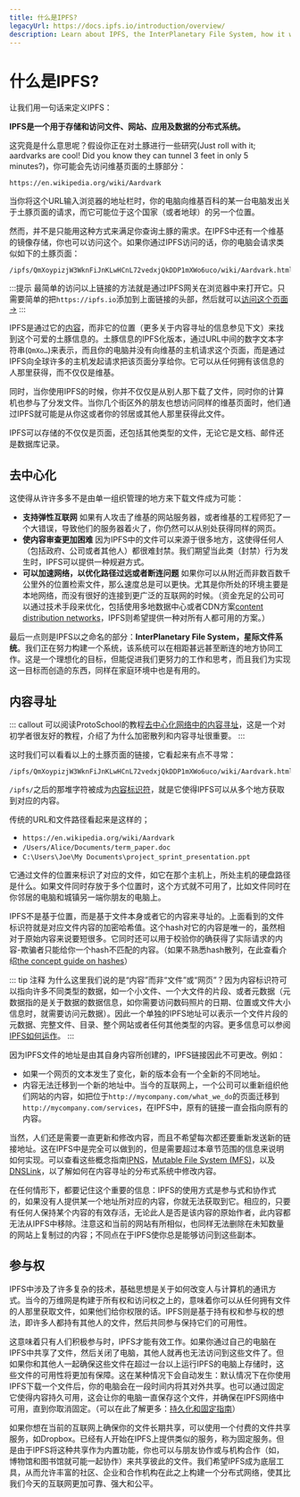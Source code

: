 ```yaml
---
title: 什么是IPFS?
legacyUrl: https://docs.ipfs.io/introduction/overview/
description: Learn about IPFS, the InterPlanetary File System, how it works, and why it's important to the future of the internet.
---
```


# 什么是IPFS?

让我们用一句话来定义IPFS：

**IPFS是一个用于存储和访问文件、网站、应用及数据的分布式系统。**

这究竟是什么意思呢？假设你正在对土豚进行一些研究(Just roll with it; aardvarks are cool! Did you know they can tunnel 3 feet in only 5 minutes?)，你可能会先访问维基页面的土豚部分：

```
https://en.wikipedia.org/wiki/Aardvark
```

当你将这个URL输入浏览器的地址栏时，你的电脑向维基百科的某一台电脑发出关于土豚页面的请求，而它可能位于这个国家（或者地球）的另一个位置。

然而，并不是只能用这种方式来满足你查询土豚的需求。在IPFS中还有一个维基的镜像存储，你也可以访问这个。如果你通过IPFS访问的话，你的电脑会请求类似如下的土豚页面：

```
/ipfs/QmXoypizjW3WknFiJnKLwHCnL72vedxjQkDDP1mXWo6uco/wiki/Aardvark.html
```

:::提示
最简单的访问以上链接的方法就是通过IPFS网关在浏览器中来打开它。只需要简单的把`https://ipfs.io`添加到上面链接的头部，然后就可以[访问这个页面 →](https://ipfs.io/ipfs/QmXoypizjW3WknFiJnKLwHCnL72vedxjQkDDP1mXWo6uco/wiki/Aardvark.html)
:::

IPFS是通过它的[内容](/concepts/content-addressing/)，而非它的位置（更多关于内容寻址的信息参见下文）来找到这个可爱的土豚信息的。土豚信息的IPFS化版本，通过URL中间的数字文本字符串(`QmXo…`)来表示，而且你的电脑并没有向维基的主机请求这个页面，而是通过IPFS向全球许多的主机发起请求把该页面分享给你。它可以从任何拥有该信息的人那里获得，而不仅仅是维基。

同时，当你使用IPFS的时候，你并不仅仅是从别人那下载了文件，同时你的计算机也参与了分发文件。当你几个街区外的朋友也想访问同样的维基页面时，他们通过IPFS就可能是从你这或者你的邻居或其他人那里获得此文件。

IPFS可以存储的不仅仅是页面，还包括其他类型的文件，无论它是文档、邮件还是数据库记录。

## 去中心化

这使得从许许多多不是由单一组织管理的地方来下载文件成为可能：

- **支持弹性互联网** 如果有人攻击了维基的网站服务器，或者维基的工程师犯了一个大错误，导致他们的服务器着火了，你仍然可以从别处获得同样的网页。
- **使内容审查更加困难** 因为IPFS中的文件可以来源于很多地方，这使得任何人（包括政府、公司或者其他人）都很难封禁。我们期望当此类（封禁）行为发生时，IPFS可以提供一种规避方式。
- **可以加速网络，以优化路径过远或者断连问题** 如果你可以从附近而非数百数千公里外的位置检索文件，那么速度总是可以更快。尤其是你所处的环境主要是本地网络，而没有很好的连接到更广泛的互联网的时候。（资金充足的公司可以通过技术手段来优化，包括使用多地数据中心或者CDN方案[content distribution networks](https://en.wikipedia.org/wiki/Content_delivery_network)，IPFS则希望提供一种对所有人都可用的方案。）

最后一点则是IPFS以之命名的部分：**InterPlanetary File System，星际文件系统**。我们正在努力构建一个系统，该系统可以在相距甚远甚至断连的地方协同工作。这是一个理想化的目标，但能促进我们更努力的工作和思考，而且我们为实现这一目标而创造的东西，同样在家庭环境中也是有用的。

## 内容寻址

::: callout
可以阅读ProtoSchool的教程[去中心化网络中的内容寻址](https://proto.school/content-addressing)，这是一个对初学者很友好的教程，介绍了为什么加密散列和内容寻址很重要。
:::

这时我们可以看看以上的土豚页面的链接，它看起来有点不寻常：

```
/ipfs/QmXoypizjW3WknFiJnKLwHCnL72vedxjQkDDP1mXWo6uco/wiki/Aardvark.html
```

`/ipfs/`之后的那堆字符被成为[内容标识符](/concepts/content-addressing/)，就是它使得IPFS可以从多个地方获取到对应的内容。

传统的URL和文件路径看起来是这样的；

- `https://en.wikipedia.org/wiki/Aardvark`
- `/Users/Alice/Documents/term_paper.doc`
- `C:\Users\Joe\My Documents\project_sprint_presentation.ppt`

它通过文件的位置来标识了对应的文件，如它在那个主机上，所处主机的硬盘路径是什么。如果文件同时存放于多个位置时，这个方式就不可用了，比如文件同时在你邻居的电脑和城镇另一端你朋友的电脑上。

IPFS不是基于位置，而是基于文件本身或者它的内容来寻址的。上面看到的文件标识符就是对应文件内容的加密哈希值。这个hash对它的内容是唯一的，虽然相对于原始内容来说要短很多。它同时还可以用于校验你的确获得了实际请求的内容-欺骗者只能给你一个hash不匹配的内容。（如果不熟悉hash散列，在此查看介绍[the concept guide on hashes](/concepts/hashing/)）

::: tip 注释
为什么这里我们说的是“内容”而非“文件”或“网页”？因为内容标识符可以指向许多不同类型的数据，如一个小文件、一个大文件的片段、或者元数据（元数据指的是关于数据的数据信息，如你需要访问数码照片的日期、位置或文件大小信息时，就需要访问元数据）。因此一个单独的IPFS地址可以表示一个文件片段的元数据、完整文件、目录、整个网站或者任何其他类型的内容。更多信息可以参阅[IPFS如何运作](/concepts/how-ipfs-works/)。
:::

因为IPFS文件的地址是由其自身内容所创建的，IPFS链接因此不可更改。例如：

- 如果一个网页的文本发生了变化，新的版本会有一个全新的不同地址。
- 内容无法迁移到一个新的地址中。当今的互联网上，一个公司可以重新组织他们网站的内容，如把位于`http://mycompany.com/what_we_do`的页面迁移到`http://mycompany.com/services`，在IPFS中，原有的链接一直会指向原有的内容。

当然，人们还是需要一直更新和修改内容，而且不希望每次都还要重新发送新的链接地址。这在IPFS中是完全可以做到的，但是需要超过本章节范围的信息来说明如何实现。可以查看这些概念指南[IPNS](/concepts/ipns/)，[Mutable File System (MFS)](/concepts/file-systems/#mutable-file-system-mfs)，以及[DNSLink](/concepts/dnslink/)，以了解如何在内容寻址的分布式系统中修改内容。

在任何情形下，都要记住这个重要的信息：IPFS的使用方式是参与式和协作式的，如果没有人提供某一个地址所对应的内容，你就无法获取到它。相应的，只要有任何人保持某个内容的有效存活，无论此人是否是该内容的原始作者，此内容都无法从IPFS中移除。注意这和当前的网站有所相似，也同样无法删除在未知数量的网站上复制过的内容；不同点在于IPFS使你总是能够访问到这些副本。

## 参与权

IPFS中涉及了许多复杂的技术，基础思想是关于如何改变人与计算机的通讯方式。当今的万维网是构建于所有权和访问权之上的，意味着你可以从任何拥有文件的人那里获取文件，如果他们给你权限的话。IPFS则是基于持有权和参与权的想法，即许多人都持有其他人的文件，然后共同参与保持它们的可用性。

这意味着只有人们积极参与时，IPFS才能有效工作。如果你通过自己的电脑在IPFS中共享了文件，然后关闭了电脑，其他人就再也无法访问到这些文件了。但如果你和其他人一起确保这些文件在超过一台以上运行IPFS的电脑上存储时，这些文件的可用性将更加有保障。这在某种情况下会自动发生：默认情况下在你使用IPFS下载一个文件后，你的电脑会在一段时间内将其对外共享。也可以通过固定它使得内容持久可用，这会让你的电脑一直保存这个文件，并确保在IPFS网络中可用，直到你取消固定。（可以在此了解更多：[持久化和固定指南](/concepts/persistence)）

如果你想在当前的互联网上确保你的文件长期共享，可以使用一个付费的文件共享服务，如Dropbox。已经有人开始在IPFS上提供类似的服务，称为固定服务。但是由于IPFS将这种共享作为内置功能，你也可以与朋友协作或与机构合作（如，博物馆和图书馆就可能一起协作）来共享彼此的文件。我们希望IPFS成为底层工具，从而允许丰富的社区、企业和合作机构在此之上构建一个分布式网络，使其比我们今天的互联网更加可靠、强大和公平。
